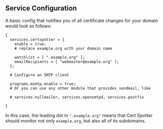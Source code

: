 ## Service Configuration

A basic config that notifies you of all certificate changes for your domain would look as follows:

```programlisting
{
  services.certspotter = {
    enable = true;
    # replace example.org with your domain name

    watchlist = [ ".example.org" ];
    emailRecipients = [ "webmaster@example.org" ];
  };

  # Configure an SMTP client

  programs.msmtp.enable = true;
  # Or you can use any other module that provides sendmail, like

  # services.nullmailer, services.opensmtpd, services.postfix

}
```

In this case, the leading dot in `".example.org"` means that Cert Spotter should monitor not only `example.org`, but also all of its subdomains.
